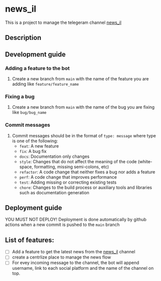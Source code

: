 # news_il
This is a project to manage the telegeram channel [news_il](https://t.me/@newssil)
## Description

## Development guide

### Adding a feature to the bot
1. Create a new branch from `main` with the name of the feature you are adding like `feature/feature_name`

### Fixing a bug
1. Create a new branch from `main` with the name of the bug you are fixing like `bug/bug_name`

### Commit messages
1. Commit messages should be in the format of `type: message` where type is one of the following:
    - `feat`: A new feature
    - `fix`: A bug fix
    - `docs`: Documentation only changes
    - `style`: Changes that do not affect the meaning of the code (white-space, formatting, missing semi-colons, etc)
    - `refactor`: A code change that neither fixes a bug nor adds a feature
    - `perf`: A code change that improves performance
    - `test`: Adding missing or correcting existing tests
    - `chore`: Changes to the build process or auxiliary tools and libraries such as documentation generation

## Deployment guide
YOU MUST NOT DEPLOY!
Deployment is done automatically by github actions when a new commit is pushed to the `main` branch

## List of features: 
- [ ] Add a feature to get the latest news from the [news_il](https://t.me/@newssil) channel
- [ ] create a centrlize place to manage the news flow 
- [ ] For evey incoming message to the channel, the bot will append username, link to each social platform and the name of the channel on top. 
